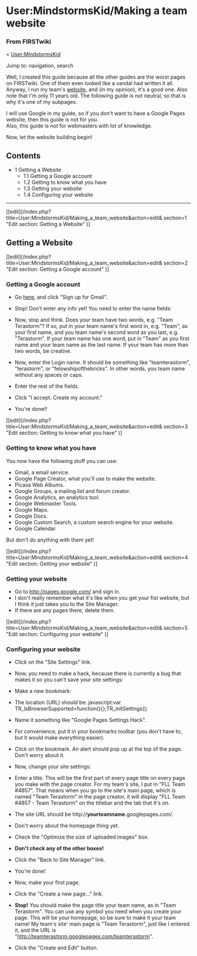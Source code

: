 # User:MindstormsKid/Making a team website

### From FIRSTwiki

&lt; [User:MindstormsKid](/index.php/User:MindstormsKid "User:MindstormsKid" )

Jump to: navigation, search

Well, I created this guide because all the other guides are the worst pages on
FIRSTwiki. One of them even looked like a vandal had written it all. Anyway, I
run my team's [website](http://teamterastorm.googlepages.com/
"http://teamterastorm.googlepages.com/" ), and (in my opinion), it's a good
one. Also note that I'm only 11 years old. The following guide is not neutral,
so that is why it's one of my subpages.

I will use Google in my guide, so if you don't want to have a Google Pages
website, then this guide is not for you.  
Also, this guide is _not_ for webmasters with lot of knowledge.

Now, let the website building begin!

## Contents

  * 1 Getting a Website
    * 1.1 Getting a Google account
    * 1.2 Getting to know what you have
    * 1.3 Getting your website
    * 1.4 Configuring your website  
---  
  
[[edit](/index.php?title=User:MindstormsKid/Making_a_team_website&action=edit&
section=1 "Edit section: Getting a Website" )]

## Getting a Website

[[edit](/index.php?title=User:MindstormsKid/Making_a_team_website&action=edit&
section=2 "Edit section: Getting a Google account" )]

### Getting a Google account

  * Go [here](http://gmail.com/ "http://gmail.com/" ), and click "Sign up for Gmail". 
  * Stop! Don't enter any info yet! You need to enter the name fields: 

    

  * Now, stop and think. Does your team have two words, e.g. "Team Terastorm"? If so, put in your team name's first word in, e.g. "Team", as your first name, and you team name's second word as you last, e.g. "Terastorm". If your team name has one word, put in "Team" as you first name and your team name as the last name. If your team has more than two words, be creative. 
  * Now, enter the Login name. It should be something like "teamterastorm", "terastorm", or "felowshipofthebricks". In other words, you team name without any spaces or caps. 
  * Enter the rest of the fields. 
  * Click "I accept. Create my account." 
  * You're done!! 

[[edit](/index.php?title=User:MindstormsKid/Making_a_team_website&action=edit&
section=3 "Edit section: Getting to know what you have" )]

### Getting to know what you have

You now have the following stuff you can use:

  * Gmail, a email service. 
  * Google Page Creator, what you'll use to make the website. 
  * Picasa Web Albums. 
  * Google Groups, a mailing list and forum creator. 
  * Google Analytics, an analytics tool. 
  * Google Webmaster Tools. 
  * Google Maps. 
  * Google Docs. 
  * Google Custom Search, a custom search engine for your website. 
  * Google Calendar. 

But don't do anything with them yet!

[[edit](/index.php?title=User:MindstormsKid/Making_a_team_website&action=edit&
section=4 "Edit section: Getting your website" )]

### Getting your website

  * Go to <http://pages.google.com/> and sign in. 
  * I don't really remember what it's like when you get your fist website, but I think it just takes you to the Site Manager. 
  * If there are any pages there, delete them. 

[[edit](/index.php?title=User:MindstormsKid/Making_a_team_website&action=edit&
section=5 "Edit section: Configuring your website" )]

### Configuring your website

  * Click on the "Site Settings" link. 
  * Now, you need to make a hack, because there is currently a bug that makes it so you can't save your site settings: 

    

  * Make a new bookmark: 

    

  * The location (URL) should be: javascript:var TR_IsBrowserSupported=function(){};TR_initSettings(); 
  * Name it something like "Google Pages Settings Hack". 
  * For convenience, put it in your bookmarks toolbar (you don't have to, but it would make everything easier). 

  * Click on the bookmark. An alert should pop up at the top of the page. Don't worry about it. 
  * Now, change your site settings: 

    

  * Enter a title. This will be the first part of every page title on every page you make with the page creator. For my team's site, I put in "FLL Team #4857". That means when you go to the site's main page, which is named "Team Terastorm" in the page creator, it will display "FLL Team #4857 - Team Terastorm" on the titlebar and the tab that it's on. 
  * The site URL should be http://**yourteamname**.googlepages.com/. 
  * Don't worry about the homepage thing yet. 
  * Check the "Optimize the size of uploaded images" box. 
  * **Don't check any of the other boxes!**
  * Click the "Back to Site Manager" link. 
  * You're done! 

  * Now, make your first page. 

    

  * Click the "Create a new page..." link. 
  * **Stop!** You should make the page title your team name, as in "Team Terastorm". You can use any symbol you need when you create your page. This will be your homepage, so be sure to make it your team name! My team's site' main page is "Team Terastorm", just like I entered it, and the URL is "<http://teamterastorm.googlepages.com/teamterastorm>". 
  * Click the "Create and Edit" button. 

